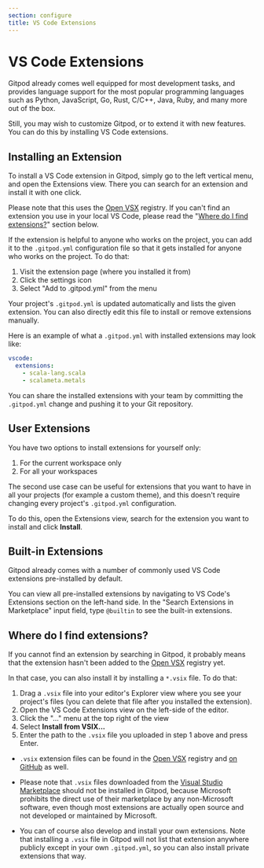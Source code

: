 ```yaml
---
section: configure
title: VS Code Extensions
---
```


<script context="module">
  export const prerender = true;
</script>

# VS Code Extensions

Gitpod already comes well equipped for most development tasks, and provides language support for the most popular programming languages such as Python, JavaScript, Go, Rust, C/C++, Java, Ruby, and many more out of the box.

Still, you may wish to customize Gitpod, or to extend it with new features. You can do this by installing VS Code extensions.

## Installing an Extension

To install a VS Code extension in Gitpod, simply go to the left vertical menu, and open the Extensions view. There you can search for an extension and install it with one click.

Please note that this uses the [Open VSX](https://open-vsx.org/) registry. If you can't find an extension you use in your local VS Code, please read the "[Where do I find extensions?](#where-do-i-find-extensions)" section below.

If the extension is helpful to anyone who works on the project, you can add it to the `.gitpod.yml` configuration file so that it gets installed for anyone who works on the project. To do that:

1. Visit the extension page (where you installed it from)
1. Click the settings icon
1. Select "Add to .gitpod.yml" from the menu

Your project's `.gitpod.yml` is updated automatically and lists the given extension. You can also directly edit this file to install or remove extensions manually.

Here is an example of what a `.gitpod.yml` with installed extensions may look like:

```yml
vscode:
  extensions:
    - scala-lang.scala
    - scalameta.metals
```

You can share the installed extensions with your team by committing the `.gitpod.yml` change and pushing it to your Git repository.

## User Extensions

You have two options to install extensions for yourself only:

1. For the current workspace only
1. For all your workspaces

The second use case can be useful for extensions that you want to have in all your projects (for example a custom theme), and this doesn't require changing every project's `.gitpod.yml` configuration.

To do this, open the Extensions view, search for the extension you want to install and click **Install**.

## Built-in Extensions

Gitpod already comes with a number of commonly used VS Code extensions pre-installed by default.

You can view all pre-installed extensions by navigating to VS Code's Extensions section on the left-hand side. In the "Search Extensions in Marketplace" input field, type `@builtin` to see the built-in extensions.

## Where do I find extensions?

If you cannot find an extension by searching in Gitpod, it probably means that the extension hasn't been added to the [Open VSX](https://open-vsx.org/) registry yet.

In that case, you can also install it by installing a `*.vsix` file. To do that:

1. Drag a `.vsix` file into your editor's Explorer view where you see your project's files (you can delete that file after you installed the extension).
1. Open the VS Code Extensions view on the left-side of the editor.
1. Click the "..." menu at the top right of the view
1. Select **Install from VSIX...**
1. Enter the path to the `.vsix` file you uploaded in step 1 above and press Enter.

- `.vsix` extension files can be found in the [Open VSX](https://open-vsx.org/) registry and [on GitHub](https://github.com/prettier/prettier-vscode/releases) as well.

- Please note that `.vsix` files downloaded from the [Visual Studio Marketplace](https://marketplace.visualstudio.com/vscode) should not be installed in Gitpod, because Microsoft prohibits the direct use of their marketplace by any non-Microsoft software, even though most extensions are actually open source and not developed or maintained by Microsoft.

- You can of course also develop and install your own extensions. Note that installing a `.vsix` file in Gitpod will not list that extension anywhere publicly except in your own `.gitpod.yml`, so you can also install private extensions that way.
